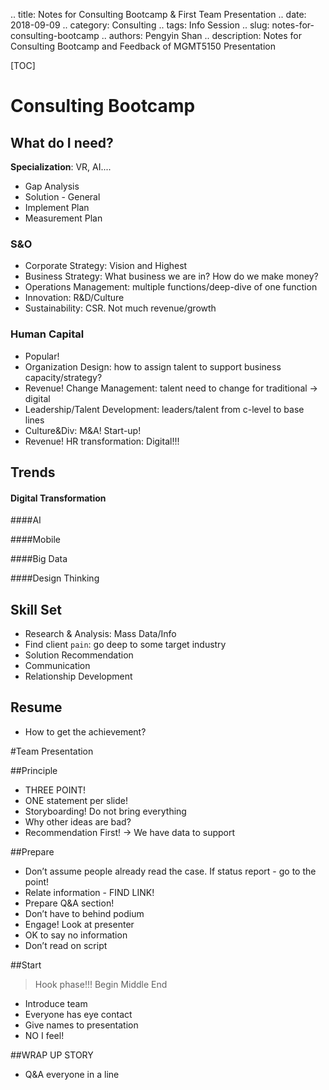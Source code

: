 .. title: Notes for Consulting Bootcamp & First Team Presentation
.. date: 2018-09-09
.. category: Consulting
.. tags: Info Session
.. slug: notes-for-consulting-bootcamp
.. authors: Pengyin Shan
.. description: Notes for Consulting Bootcamp and Feedback of MGMT5150 Presentation

[TOC]

# Consulting Bootcamp

## What do I need?

**Specialization**: VR, AI....

- Gap Analysis
- Solution - General
- Implement Plan
- Measurement Plan

### S&O 

- Corporate Strategy: Vision and Highest
- Business Strategy: What business we are in? How do we make money?
- Operations Management: multiple functions/deep-dive of one function 
- Innovation: R&D/Culture
- Sustainability: CSR. Not much revenue/growth

### Human Capital

- Popular!
- Organization Design: how to assign talent to support business capacity/strategy?
- Revenue! Change Management: talent need to change for traditional -> digital
- Leadership/Talent Development: leaders/talent from c-level to base lines
- Culture&Div: M&A! Start-up!
- Revenue! HR transformation: Digital!!!

## Trends

#### Digital Transformation

####AI

####Mobile

####Big Data

####Design Thinking


## Skill Set

- Research & Analysis: Mass Data/Info
- Find client `pain`: go deep to some target industry
- Solution Recommendation
- Communication
- Relationship Development

## Resume

- How to get the achievement?

#Team Presentation

##Principle

- THREE POINT!
- ONE statement per slide!
- Storyboarding! Do not bring everything
- Why other ideas are bad?
- Recommendation First! -> We have data to support

##Prepare


- Don’t assume people already read the case. If status report - go to the point!
- Relate information - FIND LINK!
- Prepare Q&A section!
- Don’t have to behind podium
- Engage! Look at presenter
- OK to say no information
- Don’t read on script

##Start

> Hook phase!!! Begin Middle End

- Introduce team
- Everyone has eye contact
- Give names to presentation
- NO I feel! 

##WRAP UP STORY

- Q&A everyone in a line


